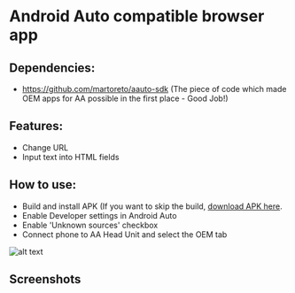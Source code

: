 # Android Auto compatible browser app

## Dependencies:

- https://github.com/martoreto/aauto-sdk (The piece of code which made OEM apps for AA possible in the first place - Good Job!)

## Features:

- Change URL
- Input text into HTML fields

## How to use:

- Build and install APK (If you want to skip the build, [download APK here](https://github.com/nerone-github/WebViewAuto/raw/master/apk/webviewauto.apk).
- Enable Developer settings in Android Auto
- Enable 'Unknown sources' checkbox
- Connect phone to AA Head Unit and select the OEM tab

![alt text](https://raw.githubusercontent.com/nerone-github/LocalSpeedcam/master/images/devsettings.png)

## Screenshots

 
